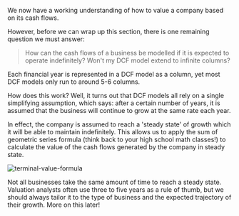 We now have a working understanding of how to value a company based on its cash flows.

However, before we can wrap up this section, there is one remaining question we must answer:

> How can the cash flows of a business be modelled if it is expected to operate indefinitely? Won't my DCF model extend to infinite columns?

Each financial year is represented in a DCF model as a column, yet most DCF models only run to around 5-6 columns.

How does this work? Well, it turns out that DCF models all rely on a single simplifying assumption, which says: after a certain number of years, it is assumed that the business will continue to grow at the same rate each year.

In effect, the company is assumed to reach a 'steady state' of growth which it will be able to maintain indefinitely. This allows us to apply the sum of geometric series formula (think back to your high school math classes!) to calculate the value of the cash flows generated by the company in steady state.

![terminal-value-formula](graphics/terminal-value-formula.png)

Not all businesses take the same amount of time to reach a steady state. Valuation analysts often use three to five years as a rule of thumb, but we should always tailor it to the type of business and the expected trajectory of their growth. More on this later!
